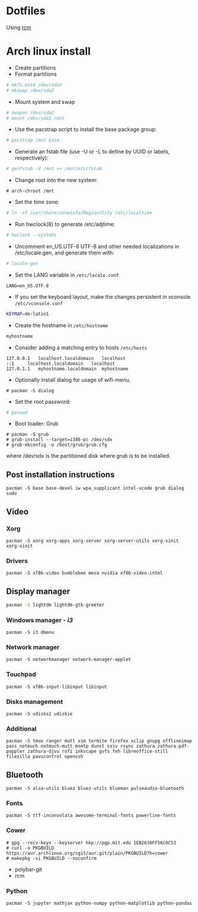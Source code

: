 # Dotfiles

Using [rcm](https://robots.thoughtbot.com/rcm-for-rc-files-in-dotfiles-repos)

# Arch linux install

* Create partitions
* Format partitions

```bash
# mkfs.ext4 /dev/sdaY
# mkswap /dev/sdaZ
```

* Mount system and swap

```bash
# swapon /dev/sdaZ
# mount /dev/sda1 /mnt
```

* Use the pacstrap script to install the base package group:

```bash
# pacstrap /mnt base
```

* Generate an fstab file (use -U or -L to define by UUID or labels, respectively):

```bash
# genfstab -U /mnt >> /mnt/etc/fstab
```

* Change root into the new system:

```
# arch-chroot /mnt
```

* Set the time zone:

```bash
# ln -sf /usr/share/zoneinfo/Region/City /etc/localtime
```

* Run hwclock(8) to generate /etc/adjtime:

```bash
# hwclock --systohc
```

* Uncomment en_US.UTF-8 UTF-8 and other needed localizations in /etc/locale.gen, and generate them with:

```bash
# locale-gen
```

* Set the LANG variable in `/etc/locale.conf`

```
LANG=en_US.UTF-8
```

* If you set the keyboard layout, make the changes persistent in vconsole `/etc/vconsole.conf`

```bash
KEYMAP=de-latin1
```

* Create the hostname in `/etc/hostname`

```bash
myhostname
```

* Consider adding a matching entry to hosts `/etc/hosts`

```
127.0.0.1	localhost.localdomain	localhost
::1		localhost.localdomain	localhost
127.0.1.1	myhostname.localdomain	myhostname
```

* Optionally install dialog for usage of wifi-menu.

```
# pacman -S dialog
```

* Set the root password:

```bash
# passwd
```

* Boot loader: Grub

```
# pacman -S grub
# grub-install --target=i386-pc /dev/sdx
# grub-mkconfig -o /boot/grub/grub.cfg
```

where /dev/sdx is the partitioned disk where grub is to be installed. 

## Post installation instructions

```
pacman -S base base-devel iw wpa_supplicant intel-ucode grub dialog sudo
```

## Video

### Xorg

```
pacman -S xorg xorg-apps xorg-server xorg-server-utils xorg-xinit xorg-xinit
```

### Drivers

```
pacman -S xf86-video bumblebee mesa nvidia xf86-video-intel
```

## Display manager

```bash
pacman -S lightdm lightdm-gtk-greeter
```

### Windows manager - *i3*

```
pacman -S i3 dmenu
```

### Network manager

```
pacman -S networkmanager network-manager-applet
```

### Touchpad

```
pacman -S xf86-input-libinput libinput
```

### Disks management

```
pacman -S udisks2 udiskie
```

### Additional

```
pacman -S tmux ranger mutt vim termite firefox xclip gnupg offlineimap pass notmuch notmuch-mutt msmtp dunst sxiv rsync zathura zathura-pdf-poppler zathura-djvu rofi inkscape gvfs feh libreoffice-still filezilla pavucontrol openssh
```

## Bluetooth

```
pacman -S alsa-utils bluez bluez-utils blueman pulseaudio-bluetooth
```

### Fonts

```
pacman -S ttf-inconsolata awesome-terminal-fonts powerline-fonts 
```

### Cower

```
# gpg --recv-keys --keyserver hkp://pgp.mit.edu 1EB2638FF56C0C53
# curl -o PKGBUILD https://aur.archlinux.org/cgit/aur.git/plain/PKGBUILD?h=cower
# makepkg -si PKGBUILD --noconfirm
```

* polybar-git
* rcm

### Python

```
pacman -S jupyter mathjax python-numpy python-matplotlib python-pandas
```
